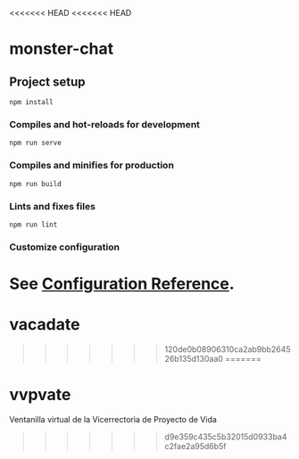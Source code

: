 <<<<<<< HEAD
<<<<<<< HEAD
# monster-chat

## Project setup
```
npm install
```

### Compiles and hot-reloads for development
```
npm run serve
```

### Compiles and minifies for production
```
npm run build
```

### Lints and fixes files
```
npm run lint
```

### Customize configuration
See [Configuration Reference](https://cli.vuejs.org/config/).
=======
# vacadate
>>>>>>> 120de0b08906310ca2ab9bb264526b135d130aa0
=======
# vvpvate
Ventanilla virtual de la Vicerrectorìa de Proyecto de Vida
>>>>>>> d9e359c435c5b32015d0933ba4c2fae2a95d6b5f
